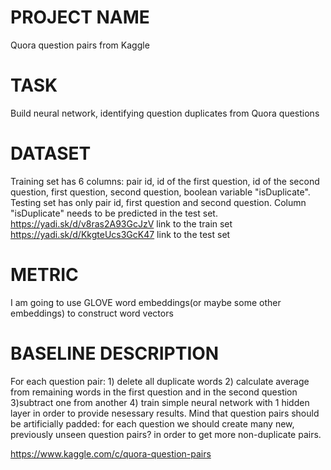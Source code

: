 # PROJECT NAME
Quora question pairs from Kaggle
# TASK
Build neural network, identifying question duplicates from Quora questions
# DATASET
Training set has 6 columns: pair id, id of the first question, id of the second question, first question, second question, boolean variable "isDuplicate". Testing set has only pair id, first question and second question. Column "isDuplicate" needs to be predicted in the test set.
https://yadi.sk/d/v8ras2A93GcJzV link to the train set
https://yadi.sk/d/KkgteUcs3GcK47 link to the test set
# METRIC
I am going to use GLOVE word embeddings(or maybe some other embeddings) to construct word vectors
# BASELINE DESCRIPTION
For each question pair: 1) delete all duplicate words 2) calculate average from remaining words in the first question and in the second question 3)subtract one from another 4) train simple neural network with 1 hidden layer in order to provide nesessary results. 
Mind that question pairs should be artificially padded: for each question we should create many new, previously unseen question pairs? in order to get more non-duplicate pairs.


https://www.kaggle.com/c/quora-question-pairs

